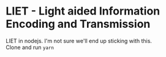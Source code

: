 # LIET - Light aided Information Encoding and Transmission

LIET in nodejs. I'm not sure we'll end up sticking with this.  
Clone and run `yarn`  
